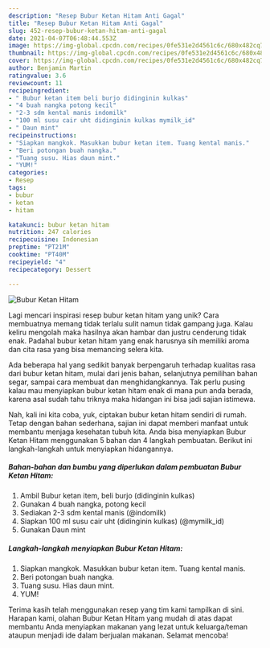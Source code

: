 ```yaml
---
description: "Resep Bubur Ketan Hitam Anti Gagal"
title: "Resep Bubur Ketan Hitam Anti Gagal"
slug: 452-resep-bubur-ketan-hitam-anti-gagal
date: 2021-04-07T06:48:44.553Z
image: https://img-global.cpcdn.com/recipes/0fe531e2d4561c6c/680x482cq70/bubur-ketan-hitam-foto-resep-utama.jpg
thumbnail: https://img-global.cpcdn.com/recipes/0fe531e2d4561c6c/680x482cq70/bubur-ketan-hitam-foto-resep-utama.jpg
cover: https://img-global.cpcdn.com/recipes/0fe531e2d4561c6c/680x482cq70/bubur-ketan-hitam-foto-resep-utama.jpg
author: Benjamin Martin
ratingvalue: 3.6
reviewcount: 11
recipeingredient:
- " Bubur ketan item beli burjo didinginin kulkas"
- "4 buah nangka potong kecil"
- "2-3 sdm kental manis indomilk"
- "100 ml susu cair uht didinginin kulkas mymilk_id"
- " Daun mint"
recipeinstructions:
- "Siapkan mangkok. Masukkan bubur ketan item. Tuang kental manis."
- "Beri potongan buah nangka."
- "Tuang susu. Hias daun mint."
- "YUM!"
categories:
- Resep
tags:
- bubur
- ketan
- hitam

katakunci: bubur ketan hitam 
nutrition: 247 calories
recipecuisine: Indonesian
preptime: "PT21M"
cooktime: "PT40M"
recipeyield: "4"
recipecategory: Dessert

---
```



![Bubur Ketan Hitam](https://img-global.cpcdn.com/recipes/0fe531e2d4561c6c/680x482cq70/bubur-ketan-hitam-foto-resep-utama.jpg)

Lagi mencari inspirasi resep bubur ketan hitam yang unik? Cara membuatnya memang tidak terlalu sulit namun tidak gampang juga. Kalau keliru mengolah maka hasilnya akan hambar dan justru cenderung tidak enak. Padahal bubur ketan hitam yang enak harusnya sih memiliki aroma dan cita rasa yang bisa memancing selera kita.

Ada beberapa hal yang sedikit banyak berpengaruh terhadap kualitas rasa dari bubur ketan hitam, mulai dari jenis bahan, selanjutnya pemilihan bahan segar, sampai cara membuat dan menghidangkannya. Tak perlu pusing kalau mau menyiapkan bubur ketan hitam enak di mana pun anda berada, karena asal sudah tahu triknya maka hidangan ini bisa jadi sajian istimewa.




Nah, kali ini kita coba, yuk, ciptakan bubur ketan hitam sendiri di rumah. Tetap dengan bahan sederhana, sajian ini dapat memberi manfaat untuk membantu menjaga kesehatan tubuh kita. Anda bisa menyiapkan Bubur Ketan Hitam menggunakan 5 bahan dan 4 langkah pembuatan. Berikut ini langkah-langkah untuk menyiapkan hidangannya.

<!--inarticleads1-->

##### Bahan-bahan dan bumbu yang diperlukan dalam pembuatan Bubur Ketan Hitam:

1. Ambil  Bubur ketan item, beli burjo (didinginin kulkas)
1. Gunakan 4 buah nangka, potong kecil
1. Sediakan 2-3 sdm kental manis (@indomilk)
1. Siapkan 100 ml susu cair uht (didinginin kulkas) (@mymilk_id)
1. Gunakan  Daun mint




<!--inarticleads2-->

##### Langkah-langkah menyiapkan Bubur Ketan Hitam:

1. Siapkan mangkok. Masukkan bubur ketan item. Tuang kental manis.
1. Beri potongan buah nangka.
1. Tuang susu. Hias daun mint.
1. YUM!




Terima kasih telah menggunakan resep yang tim kami tampilkan di sini. Harapan kami, olahan Bubur Ketan Hitam yang mudah di atas dapat membantu Anda menyiapkan makanan yang lezat untuk keluarga/teman ataupun menjadi ide dalam berjualan makanan. Selamat mencoba!
